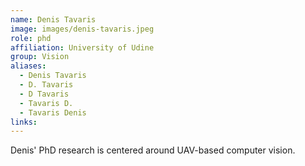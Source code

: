 ```yaml
---
name: Denis Tavaris
image: images/denis-tavaris.jpeg
role: phd
affiliation: University of Udine
group: Vision
aliases:
  - Denis Tavaris
  - D. Tavaris
  - D Tavaris
  - Tavaris D.
  - Tavaris Denis
links:
---
```


Denis' PhD research is centered around UAV-based computer vision.